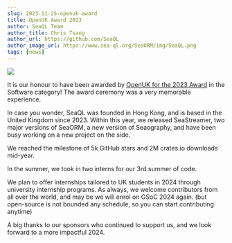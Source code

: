 ```yaml
---
slug: 2023-11-25-openuk-award
title: OpenUK Award 2023
author: SeaQL Team
author_title: Chris Tsang
author_url: https://github.com/SeaQL
author_image_url: https://www.sea-ql.org/SeaORM/img/SeaQL.png
tags: [news]
---
```


<img src="https://www.sea-ql.org/blog/img/openuk-software-seaql.jpg"/>

It is our honour to have been awarded by [OpenUK for the 2023 Award](https://openuk.uk/awards/) in the Software category! The award ceremony was a very memorable experience.

In case you wonder, SeaQL was founded in Hong Kong, and is based in the United Kingdom since 2023. Within this year, we released SeaStreamer, two major versions of SeaORM, a new version of Seaography, and have been busy working on a new project on the side.

We reached the milestone of 5k GitHub stars and 2M crates.io downloads mid-year.

In the summer, we took in two interns for our 3rd summer of code.

We plan to offer internships tailored to UK students in 2024 through university internship programs. As always, we welcome contributors from all over the world, and may be we will enrol on GSoC 2024 again. (but open-source is not bounded any schedule, so you can start contributing anytime)

A big thanks to our sponsors who continued to support us, and we look forward to a more impactful 2024.